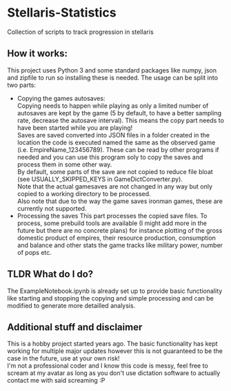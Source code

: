 # Stellaris-Statistics
Collection of scripts to track progression in stellaris

## How it works:
This project uses Python 3 and some standard packages like numpy, json and zipfile to run so installing these is needed. The usage can be split into two parts:
- Copying the games autosaves:<br>
Copying needs to happen while playing as only a limited number of autosaves are kept by the game (5 by default, to have a better sampling rate, decrease the autosave interval). This means the copy part needs to have been started while you are playing!<br>
Saves are saved converted into JSON files in a folder created in the location the code is executed named the same as the observed game (i.e. EmpireName_123456789). These can be read by other programs if needed and you can use this program soly to copy the saves and process them in some other way.<br>
By default, some parts of the save are not copied to reduce file bloat (see USUALLY_SKIPPED_KEYS in GameDictConverter.py).<br>
Note that the actual gamesaves are not changed in any way but only copied to a working directory to be processed.<br>
Also note that due to the way the game saves ironman games, these are currently not supported.
- Processing the saves
This part processes the copied save files. To process, some prebuild tools are available (I might add more in the future but there are no concrete plans) for instance plotting of the gross domestic product of empires, their resource production, consumption and balance and other stats the game tracks like military power, number of pops etc. 

## TLDR What do I do?
The ExampleNotebook.ipynb is already set up to provide basic functionality like starting and stopping the copying and simple processing and can be modified to generate more detailled analysis.

## Additional stuff and disclaimer
This is a hobby project started years ago. The basic functionality has kept working for multiple major updates however this is not guaranteed to be the case in the future, use at your own risk!<br>
I'm not a professional coder and I know this code is messy, feel free to scream at my avatar as long as you don't use dictation software to actually contact me with said screaming :P
